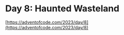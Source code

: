 #  Day 8: Haunted Wasteland

[https://adventofcode.com/2023/day/8](https://adventofcode.com/2023/day/8)